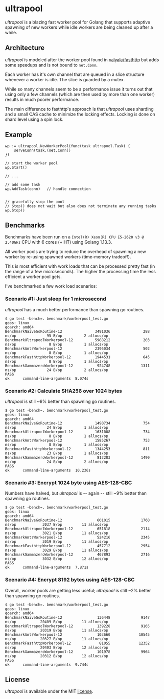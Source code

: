 # ultrapool

*ultrapool* is a blazing fast worker pool for Golang that supports adaptive spawning of new workers while idle workers are being cleaned up after a while.
 

## Architecture
*ultrapool* is modeled after the worker pool found in [valyala/fasthttp](https://github.com/valyala/fasthttp/blob/master/workerpool.go) but adds some speedups and is not bound to `net.Conn`.

Each worker has it's own channel that are queued in a slice structure whenever a worker is idle. The slice is guarded by a mutex.

While so many channels seem to be a performance issue it turns out that using only a few channels (which are then used by more than one worker) results in much poorer performance.

The main difference to fasthttp's approach is that *ultrapool* uses sharding and a small CAS cache to minimize the locking effects. Locking is done on shard level using a spin lock.


## Example

```golang
wp := ultrapool.NewWorkerPool(func(task ultrapool.Task) {
    serveConn(task.(net.Conn))
})

// start the worker pool
wp.Start()

// ...

// add some task
wp.AddTask(conn)   // handle connection


// gracefully stop the pool
// Stop() does not wait but also does not terminate any running tasks
wp.Stop()

```


## Benchmarks

Benchmarks have been run on a `Intel(R) Xeon(R) CPU E5-2620 v3 @ 2.40GHz` CPU with 6 cores (+ HT) using Golang 1.13.3.

All worker pools are trying to reduce the overhead of spawning a new worker by re-using spawned workers (time-memory tradeoff).

This is most efficient with work loads that can be processed pretty fast (in the range of a few microseconds). The higher the processing time the less efficient a worker pool gets.

I've benchmarked a few work load scenarios: 
  
  
### Scenario #1: Just sleep for 1 microsecond

*ultrapool* has a much better performance than spawning go routines.

```
$ go test -bench=. benchmark/workerpool_test.go
goos: linux
goarch: amd64
BenchmarkNaiveGoRoutine-12               3491036               288 ns/op              95 B/op          2 allocs/op
BenchmarkUltrapoolWorkerpool-12          5988212               203 ns/op               8 B/op          1 allocs/op
BenchmarkAntsWorkerpool-12               2396034               502 ns/op               8 B/op          1 allocs/op
BenchmarkFasthttpWorkerpool-12           1944531               645 ns/op               8 B/op          1 allocs/op
BenchmarkGammazeroWorkerpool-12           924748              1311 ns/op              24 B/op          2 allocs/op
PASS
ok      command-line-arguments  8.074s
```

### Scenario #2: Calculate SHA256 over 1024 bytes

*ultrapool* is still ~9% better than spawning go routines.

```
$ go test -bench=. benchmark/workerpool_test.go
goos: linux
goarch: amd64
BenchmarkNaiveGoRoutine-12               1490734               754 ns/op              24 B/op          1 allocs/op
BenchmarkUltrapoolWorkerpool-12          1631008               734 ns/op               8 B/op          1 allocs/op
BenchmarkAntsWorkerpool-12               1585267               753 ns/op               8 B/op          1 allocs/op
BenchmarkFasthttpWorkerpool-12           1344253               811 ns/op              23 B/op          1 allocs/op
BenchmarkGammazeroWorkerpool-12           812283              1490 ns/op              24 B/op          2 allocs/op
PASS
ok      command-line-arguments  10.236s
```


### Scenario #3: Encrypt 1024 byte using AES-128-CBC

Numbers have halved, but *ultrapool* is -- again -- still ~9% better than spawning go routines.

```
$ go test -bench=. benchmark/workerpool_test.go
goos: linux
goarch: amd64
BenchmarkNaiveGoRoutine-12                601015              1760 ns/op            3037 B/op         11 allocs/op
BenchmarkUltrapoolWorkerpool-12           651818              2114 ns/op            3021 B/op         11 allocs/op
BenchmarkAntsWorkerpool-12                524216              2345 ns/op            3019 B/op         11 allocs/op
BenchmarkFasthttpWorkerpool-12            457712              2954 ns/op            3029 B/op         11 allocs/op
BenchmarkGammazeroWorkerpool-12           467893              2716 ns/op            3032 B/op         12 allocs/op
PASS
ok      command-line-arguments  7.871s
```


### Scenario #4: Encrypt 8192 bytes using AES-128-CBC

Overall, worker pools are getting less useful; *ultrapool* is still ~2% better than spawning go routines.

```
$ go test -bench=. benchmark/workerpool_test.go
goos: linux
goarch: amd64
BenchmarkNaiveGoRoutine-12                136448              9147 ns/op           20409 B/op         11 allocs/op
BenchmarkUltrapoolWorkerpool-12           139228              9165 ns/op           20319 B/op         11 allocs/op
BenchmarkAntsWorkerpool-12                103660             10545 ns/op           20327 B/op         11 allocs/op
BenchmarkFasthttpWorkerpool-12             81055             12352 ns/op           20403 B/op         12 allocs/op
BenchmarkGammazeroWorkerpool-12           101978              9964 ns/op           20312 B/op         12 allocs/op
PASS
ok      command-line-arguments  9.744s
```


## License

*ultrapool* is available under the MIT [license](LICENSE).
